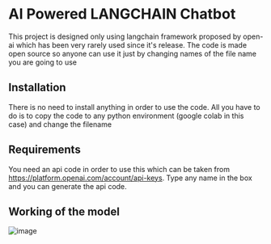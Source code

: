 # AI Powered LANGCHAIN Chatbot

This project is designed only using langchain framework proposed by open-ai which has been very rarely used since it's release. The code is made open source so anyone can use it just by changing names of the file name you are going to use

## Installation
There is no need to install anything in order to use the code. All you have to do is to copy the code to any python environment (google colab in this case)
and change the filename

## Requirements
You need an api code in order to use this which can be taken from https://platform.openai.com/account/api-keys.
Type any name in the box and you can generate the api code.

## Working of the model
![image](https://github.com/Harishspice/Chatbot/assets/117935868/f4b84e59-603a-480f-83b1-b1b3c45057b1)

